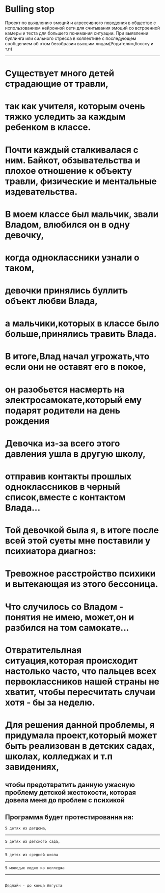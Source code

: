 # Bulling stop 
Проект по выявлению эмоций и агрессивного поведения в обществе
с использованием нейронной сети для считывания эмоций  со встроенной камеры 
и теста для большего понимания ситуации.
При выявлении буллинга или сильного стресса в коллективе с последующем сообщением об этом безобразии высшим лицам(Родителям,босссу и т.п)


------------------------------------------------------------------------------------------------------------------------------------------
# Существует много детей страдающие от травли,
# так как учителя, которым очень тяжко уследить за каждым ребенком в классе.
# Почти каждый сталкивалася с ним. Байкот, обзывательства и плохое отношение к объекту травли, физические и ментальные издевательства.
# В моем классе был мальчик, звали Владом, влюбился он в одну девочку,
# когда одноклассники узнали о таком,
# девочки принялись буллить объект любви Влада,
# а мальчики,которых в классе было больше,принялись травить Влада.
# В итоге,Влад начал угрожать,что если они не оставят его в покое, 
# он разобьется насмерть на электросамокате,который ему подарят родители на день рождения
# Девочка из-за всего этого давления ушла в другую школу, 
# отправив контакты прошлых одноклассников в черный список,вместе с контактом Влада...
# Той девочкой была я, в итоге после всей этой суеты мне поставили у психиатора диагноз:
# Тревожное расстройство психики и вытекающая из этого бессоница.
# Что случилось со Владом - понятия не имею, может,он и разбился на том самокате...
# Отвратительлная ситуация,которая происходит настолько часто, что пальцев всех первоклассников нашей страны не хватит, чтобы пересчитать случаи хотя - бы за неделю.
# Для решения данной проблемы, я придумала проект,который может быть реализован в детских садах, школах, колледжах и т.п завидениях, 
чтобы предотвратить данную ужасную проблему детской жестокости, которая довела меня до проблем с психикой
------------------------------------------------------------------------------------------------------------------------------------------
Программа будет протестированна на:
------------------------------------------------------------------------------------------------------------------------------------------
    5 детях из детдома,
------------------------------------------------------------------------------------------------------------------------------------------
    5 детях из детского сада,
------------------------------------------------------------------------------------------------------------------------------------------
    5 детях из средней школы 
------------------------------------------------------------------------------------------------------------------------------------------
    5 молодых людях из колледжа
------------------------------------------------------------------------------------------------------------------------------------------
                                                                                                    Дедлайн - до конца Августа
